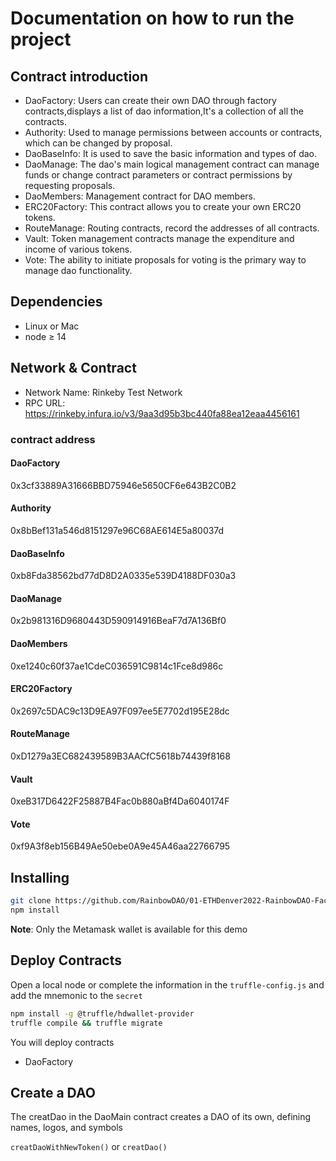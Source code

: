 # Documentation on how to run the project

## Contract introduction
- DaoFactory: Users can create their own DAO through factory contracts,displays a list of dao information,It's a collection of all the contracts.
- Authority: Used to manage permissions between accounts or contracts, which can be changed by proposal.
- DaoBaseInfo: It is used to save the basic information and types of dao.
- DaoManage: The dao's main logical management contract can manage funds or change contract parameters or contract permissions by requesting proposals.
- DaoMembers: Management contract for DAO members.
- ERC20Factory: This contract allows you to create your own ERC20 tokens.
- RouteManage: Routing contracts, record the addresses of all contracts.
- Vault: Token management contracts manage the expenditure and income of various tokens.
- Vote: The ability to initiate proposals for voting is the primary way to manage dao functionality.
## Dependencies

- Linux or Mac
- node ≥ 14

## Network & Contract
- Network Name: Rinkeby Test Network
- RPC URL: https://rinkeby.infura.io/v3/9aa3d95b3bc440fa88ea12eaa4456161

### contract address

#### DaoFactory
0x3cf33889A31666BBD75946e5650CF6e643B2C0B2
#### Authority
0x8bBef131a546d8151297e96C68AE614E5a80037d
#### DaoBaseInfo
0xb8Fda38562bd77dD8D2A0335e539D4188DF030a3
#### DaoManage
0x2b981316D9680443D590914916BeaF7d7A136Bf0
#### DaoMembers
0xe1240c60f37ae1CdeC036591C9814c1Fce8d986c
#### ERC20Factory
0x2697c5DAC9c13D9EA97F097ee5E7702d195E28dc
#### RouteManage
0xD1279a3EC682439589B3AACfC5618b74439f8168
#### Vault
0xeB317D6422F25887B4Fac0b880aBf4Da6040174F
#### Vote
0xf9A3f8eb156B49Ae50ebe0A9e45A46aa22766795

## Installing

```bash
git clone https://github.com/RainbowDAO/01-ETHDenver2022-RainbowDAO-Factory.git
npm install
```

**Note**: Only the Metamask wallet is available for this demo


## Deploy Contracts
Open a local node or complete the information in the ```truffle-config.js``` and add the mnemonic to the ```secret```

```bash
npm install -g @truffle/hdwallet-provider
truffle compile && truffle migrate
```
You will deploy contracts
- DaoFactory

## Create a DAO
The creatDao in the DaoMain contract creates a DAO of its own, defining names, logos, and symbols

```creatDaoWithNewToken()``` or ```creatDao()```
